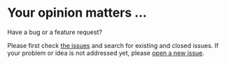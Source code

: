# Your opinion matters ...   
<script>$(document).ready(function () {
    setBreadcrumb([{"label":"Contact"}]);
});</script>

Have a bug or a feature request?  

Please first check [the issues](https://github.com/Orange-OpenSource/a11y-guidelines/issues) and search for existing and closed issues. If your problem or idea is not addressed yet, please [open a new issue](https://github.com/Orange-OpenSource/a11y-guidelines/issues/new).


<!--  This file is part of a11y-guidelines | Our vision of mobile & web accessibility guidelines and best practices, with valid/invalid examples.
 Copyright (C) 2016  Orange SA
 See the Creative Commons Legal Code Attribution-ShareAlike 3.0 Unported License for more details (LICENSE file). -->